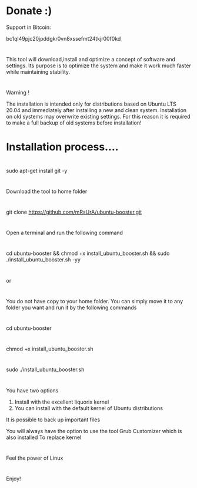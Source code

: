 # Donate :)
Support in Bitcoin:

bc1ql49pjc20jpddgkr0vn8xssefmt24tkjr00f0kd

#
#
 This tool will download,install and optimize
 a concept of software and settings.
 Its purpose is to optimize the system and make it
 work much faster while maintaining stability.

#
#

 Warning !
 
 The installation is intended only for distributions based
 on Ubuntu LTS 20.04 and immediately after installing a new and clean system.
 Installation on old systems may overwrite existing settings.
 For this reason it is required to make a full backup of
 old systems before installation! 




# Installation process....

#
sudo apt-get install git -y
#
Download the tool to home folder
#
git clone https://github.com/mRsUrA/ubuntu-booster.git 
#

Open a terminal and run the following command

#
cd ubuntu-booster &&  chmod +x install_ubuntu_booster.sh &&  sudo ./install_ubuntu_booster.sh -yy
#

or

#

You do not have copy to your home folder.
You can simply move it to any folder you want and run it by
the following commands 

#
cd ubuntu-booster
#
chmod +x install_ubuntu_booster.sh
#
sudo ./install_ubuntu_booster.sh
#

You have two options
1. Install with the excellent liquorix kernel
2. You can install with the default kernel of Ubuntu distributions

It is possible to back up important files 

You will always have the option to use the tool
Grub Customizer which is also installed
To replace kernel 

#
Feel the power of Linux 
#
Enjoy! 


